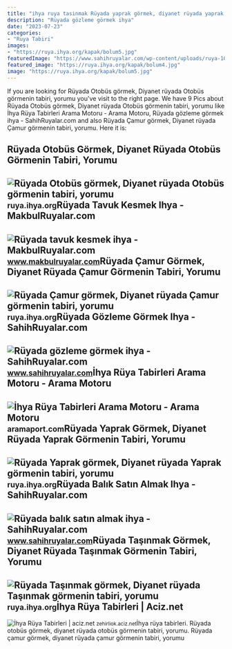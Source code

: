```yaml
---
title: "ihya ruya tasinmak Rüyada yaprak görmek, diyanet rüyada yaprak görmenin tabiri, yorumu"
description: "Rüyada gözleme görmek ihya"
date: "2023-07-23"
categories:
- "Ruya Tabiri"
images:
- "https://ruya.ihya.org/kapak/bolum5.jpg"
featuredImage: "https://www.sahihruyalar.com/wp-content/uploads/ruya-1005.jpg"
featured_image: "https://ruya.ihya.org/kapak/bolum4.jpg"
image: "https://ruya.ihya.org/kapak/bolum5.jpg"
---
```


If you are looking for Rüyada Otobüs görmek, Diyanet rüyada Otobüs görmenin tabiri, yorumu you've visit to the right page. We have 9 Pics about Rüyada Otobüs görmek, Diyanet rüyada Otobüs görmenin tabiri, yorumu like İhya Rüya Tabirleri Arama Motoru - Arama Motoru, Rüyada gözleme görmek ihya - SahihRuyalar.com and also Rüyada Çamur görmek, Diyanet rüyada Çamur görmenin tabiri, yorumu. Here it is:

Rüyada Otobüs Görmek, Diyanet Rüyada Otobüs Görmenin Tabiri, Yorumu
-------------------------------------------------------------------

 ![Rüyada Otobüs görmek, Diyanet rüyada Otobüs görmenin tabiri, yorumu](https://ruya.ihya.org/kapak/bolum2.jpg) <small>ruya.ihya.org</small>Rüyada Tavuk Kesmek Ihya - MakbulRuyalar.com
--------------------------------------------

 ![Rüyada tavuk kesmek ihya - MakbulRuyalar.com](https://www.makbulruyalar.com/wp-content/uploads/ruya-607.jpg) <small>www.makbulruyalar.com</small>Rüyada Çamur Görmek, Diyanet Rüyada Çamur Görmenin Tabiri, Yorumu
-----------------------------------------------------------------

 ![Rüyada Çamur görmek, Diyanet rüyada Çamur görmenin tabiri, yorumu](https://ruya.ihya.org/kapak/bolum1.jpg) <small>ruya.ihya.org</small>Rüyada Gözleme Görmek Ihya - SahihRuyalar.com
---------------------------------------------

 ![Rüyada gözleme görmek ihya - SahihRuyalar.com](https://www.sahihruyalar.com/wp-content/uploads/ruya-1005.jpg) <small>www.sahihruyalar.com</small>İhya Rüya Tabirleri Arama Motoru - Arama Motoru
-----------------------------------------------

 ![İhya Rüya Tabirleri Arama Motoru - Arama Motoru](https://aramaport.com/wp-content/uploads/2023/01/Ihya-Ruya-Tabirleri-Yilan-Gormek-1.jpg) <small>aramaport.com</small>Rüyada Yaprak Görmek, Diyanet Rüyada Yaprak Görmenin Tabiri, Yorumu
-------------------------------------------------------------------

 ![Rüyada Yaprak görmek, Diyanet rüyada Yaprak görmenin tabiri, yorumu](https://ruya.ihya.org/kapak/bolum4.jpg) <small>ruya.ihya.org</small>Rüyada Balık Satın Almak Ihya - SahihRuyalar.com
------------------------------------------------

 ![Rüyada balık satın almak ihya - SahihRuyalar.com](https://www.sahihruyalar.com/wp-content/uploads/ruya-675.jpg) <small>www.sahihruyalar.com</small>Rüyada Taşınmak Görmek, Diyanet Rüyada Taşınmak Görmenin Tabiri, Yorumu
-----------------------------------------------------------------------

 ![Rüyada Taşınmak görmek, Diyanet rüyada Taşınmak görmenin tabiri, yorumu](https://ruya.ihya.org/kapak/bolum5.jpg) <small>ruya.ihya.org</small>İhya Rüya Tabirleri | Aciz.net
------------------------------

 ![İhya Rüya Tabirleri | aciz.net](https://www.aciz.net/rsm/sub/zehirliok/ihya-ruya-tabirleri.jpg) <small>zehirliok.aciz.net</small>İhya rüya tabirleri. Rüyada otobüs görmek, diyanet rüyada otobüs görmenin tabiri, yorumu. Rüyada çamur görmek, diyanet rüyada çamur görmenin tabiri, yorumu
